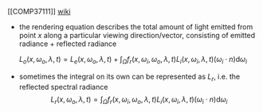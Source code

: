 [[COMP37111]]
[wiki](https://en.wikipedia.org/wiki/Rendering_equation)

- the rendering equation describes the total amount of light emitted from point $x$ along a particular viewing direction/vector, consisting of emitted radiance + reflected radiance

$$L_o(x,\omega_o,\lambda,t) = L_e(x,\omega_o,\lambda,t) + \int_\Omega f_r(x,\omega_i,\omega_o,\lambda,t)L_i(x,\omega_i,\lambda,t)(\omega_i\cdot n)\textrm{d}\omega_i$$
- sometimes the integral on its own can be represented as $L_r$, i.e. the reflected spectral radiance
$$L_r(x,\omega_o,\lambda,t) = \int_\Omega f_r(x,\omega_i,\omega_o,\lambda,t)L_i(x,\omega_i,\lambda,t)(\omega_i\cdot n)\textrm{d}\omega_i$$
